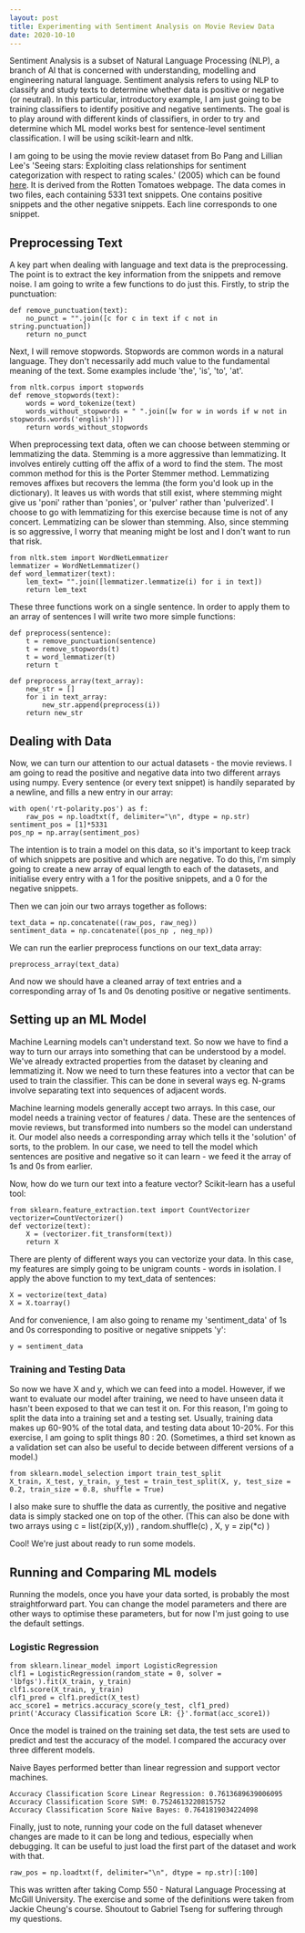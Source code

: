 ```yaml
---
layout: post
title: Experimenting with Sentiment Analysis on Movie Review Data
date: 2020-10-10
---
```


Sentiment Analysis is a subset of Natural Language Processing (NLP), a branch of AI that
is concerned with understanding, modelling and engineering natural language. Sentiment 
analysis refers to using NLP to classify and study texts to determine whether data is 
positive or negative (or neutral). 
In this particular, introductory example, I am just going to be training classifiers to 
identify positive and negative sentiments. The goal is to play around with different 
kinds of classifiers, in order to try and determine which ML model works best for 
sentence-level sentiment classification.
I will be using scikit-learn and nltk. 

I am going to be using the movie review dataset from Bo Pang and Lillian Lee's 'Seeing
stars: Exploiting class relationships for sentiment categorization with respect
to rating scales.' (2005) which can be found 
[here](http://www.cs.cornell.edu/people/pabo/movie-review-data). It is derived from the 
Rotten Tomatoes webpage. 
The data comes in two files, each containing 5331 text snippets. One contains positive
snippets and the other negative snippets. Each line corresponds to one snippet. 

## Preprocessing Text

A key part when dealing with language and text data is the preprocessing. The point is to 
extract the key information from the snippets and remove noise. I am going to write a few 
functions to do just this. Firstly, to strip the punctuation:
```
def remove_punctuation(text):
    no_punct = "".join([c for c in text if c not in string.punctuation])
    return no_punct
```
Next, I will remove stopwords. Stopwords are common words in a natural language. They 
don't necessarily add much value to the fundamental meaning of the text. Some examples
include 'the', 'is', 'to', 'at'. 
```
from nltk.corpus import stopwords
def remove_stopwords(text):
    words = word_tokenize(text)
    words_without_stopwords = " ".join([w for w in words if w not in stopwords.words('english')])
    return words_without_stopwords
```
When preprocessing text data, often we can choose between stemming or lemmatizing the data.
Stemming is a more aggressive than lemmatizing. It involves entirely cutting off the affix of 
a word to find the stem. The most common method for this is the Porter Stemmer method.
Lemmatizing removes affixes but recovers the lemma (the form you'd look up in the 
dictionary). It leaves us with words that still exist, where stemming might give us
'poni' rather than 'ponies', or 'pulver' rather than 'pulverized'.
I choose to go with lemmatizing for this exercise because time is not of any concert.
Lemmatizing can be slower than stemming. Also, since stemming is so aggressive, I worry
that meaning might be lost and I don't want to run that risk. 
```
from nltk.stem import WordNetLemmatizer
lemmatizer = WordNetLemmatizer()
def word_lemmatizer(text):
    lem_text= "".join([lemmatizer.lemmatize(i) for i in text])
    return lem_text
```
These three functions work on a single sentence. In order to apply them to an array of
sentences I will write two more simple functions:
```
def preprocess(sentence):
    t = remove_punctuation(sentence)
    t = remove_stopwords(t)
    t = word_lemmatizer(t)
    return t

def preprocess_array(text_array):
    new_str = []
    for i in text_array:
        new_str.append(preprocess(i))
    return new_str
```

## Dealing with Data 
Now, we can turn our attention to our actual datasets - the movie reviews. I am going to 
read the positive and negative data into two different arrays using numpy. 
Every sentence (or every text snippet) is handily separated by a newline, and fills a new
entry in our array:
```
with open('rt-polarity.pos') as f:
    raw_pos = np.loadtxt(f, delimiter="\n", dtype = np.str)
sentiment_pos = [1]*5331 
pos_np = np.array(sentiment_pos)
```
The intention is to train a model on this data, so it's important to keep track of which
snippets are positive and which are negative. To do this, I'm simply going to create a
new array of equal length to each of the datasets, and initialise every entry with a 
1 for the positive snippets, and a 0 for the negative snippets. 

Then we can join our two arrays together as follows:
```
text_data = np.concatenate((raw_pos, raw_neg))
sentiment_data = np.concatenate((pos_np , neg_np))
```
We can run the earlier preprocess functions on our text_data array:
```
preprocess_array(text_data)
```
And now we should have a cleaned array of text entries and a corresponding array of 1s and
0s denoting positive or negative sentiments.

## Setting up an ML Model

Machine Learning models can't understand text. So now we have to find a way to turn our
arrays into something that can be understood by a model. We've already extracted 
properties from the dataset by cleaning and lemmatizing it. Now we need to turn these
features into a vector that can be used to train the classifier. This can be done
in several ways eg. N-grams involve separating text into sequences of adjacent words. 

Machine learning models generally accept two arrays. In this case, our model needs
a training vector of features / data. These are the sentences of movie reviews, but
transformed into numbers so the model can understand it. Our model also needs a 
corresponding array which tells it the 'solution' of sorts, to the problem. In our case,
we need to tell the model which sentences are positive and negative so it can learn - 
we feed it the array of 1s and 0s from earlier.

Now, how do we turn our text into a feature vector? Scikit-learn has a useful tool:
```
from sklearn.feature_extraction.text import CountVectorizer
vectorizer=CountVectorizer()
def vectorize(text):
    X = (vectorizer.fit_transform(text))
    return X
```
There are plenty of different ways you can vectorize your data. In this case, my features
are simply going to be unigram counts - words in isolation. 
I apply the above function to my text_data of sentences:
```
X = vectorize(text_data)
X = X.toarray()
```
And for convenience, I am also going to rename my 'sentiment_data' of 1s and 0s 
corresponding to positive or negative snippets 'y':
```
y = sentiment_data
```
### Training and Testing Data
So now we have X and y, which we can feed into a model. However, if we want to evaluate
our model after training, we need to have unseen data it hasn't been exposed to that we
can test it on.
For this reason, I'm going to split the data into a training set and a testing set.
Usually, training data makes up 60-90% of the total data, and testing data about
10-20%. For this exercise, I am going to split things 80 : 20. 
(Sometimes, a third set known as a validation set can also be useful to decide between 
different versions of a model.)
```
from sklearn.model_selection import train_test_split
X_train, X_test, y_train, y_test = train_test_split(X, y, test_size = 0.2, train_size = 0.8, shuffle = True)
```
I also make sure to shuffle the data as currently, the positive and negative data is simply
stacked one on top of the other. (This can also be done with two arrays using c = list(zip(X,y)) ,
random.shuffle(c) , X, y = zip(*c) )

Cool! We're just about ready to run some models.

## Running and Comparing ML models 

Running the models, once you have your data sorted, is probably the most straightforward
part. You can change the model parameters and there are other ways to optimise these
parameters, but for now I'm just going to use the default settings.

### Logistic Regression
```
from sklearn.linear_model import LogisticRegression
clf1 = LogisticRegression(random_state = 0, solver = 'lbfgs').fit(X_train, y_train)
clf1.score(X_train, y_train)
clf1_pred = clf1.predict(X_test)
acc_score1 = metrics.accuracy_score(y_test, clf1_pred)
print('Accuracy Classification Score LR: {}'.format(acc_score1))
```
Once the model is trained on the training set data, the test sets are used to predict 
and test the accuracy of the model. I compared the accuracy over three different models.

Naive Bayes performed better than linear regression and support vector machines. 
```
Accuracy Classification Score Linear Regression: 0.7613689639006095
Accuracy Classification Score SVM: 0.7524613220815752
Accuracy Classification Score Naïve Bayes: 0.7641819034224098
```

Finally, just to note, running your code on the full dataset whenever changes are made
to it can be long and tedious, especially when debugging. It can be useful to just load
the first part of the dataset and work with that. 
```
raw_pos = np.loadtxt(f, delimiter="\n", dtype = np.str)[:100]
```

This was written after taking Comp 550 - Natural Language Processing at McGill University.
The exercise and some of the definitions were taken from Jackie Cheung's course.
Shoutout to Gabriel Tseng for suffering through my questions. 


